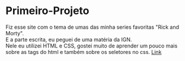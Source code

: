 # Primeiro-Projeto
   Fiz esse site com o tema de umas das minha series favoritas "Rick and Morty". <br> 
   E a parte escrita, eu peguei de uma matéria da IGN. <br>
   Nele eu utilizei HTML e CSS, gostei muito de aprender um pouco mais sobre as tags do html e também sobre os seletores no css.
   <a href="https://gabrielbarbosa07.github.io/primeiro-projeto/">Link</a>
